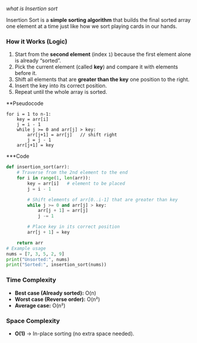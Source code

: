 *what is Insertion sort*

Insertion Sort is a **simple sorting algorithm** that builds the final sorted array one element at a time just like how we sort playing cards in our hands.

### How it Works (Logic)

1. Start from the **second element** (index `1`) because the first element alone is already “sorted”.
2. Pick the current element (called **key**) and compare it with elements before it.
3. Shift all elements that are **greater than the key** one position to the right.
4. Insert the key into its correct position.
5. Repeat until the whole array is sorted.

**Pseudocode
```
for i = 1 to n-1:
    key = arr[i]
    j = i - 1
    while j >= 0 and arr[j] > key:
        arr[j+1] = arr[j]   // shift right
        j = j - 1
    arr[j+1] = key
```

***Code 
``` python
def insertion_sort(arr):
    # Traverse from the 2nd element to the end
    for i in range(1, len(arr)):
        key = arr[i]   # element to be placed
        j = i - 1

        # Shift elements of arr[0..i-1] that are greater than key
        while j >= 0 and arr[j] > key:
            arr[j + 1] = arr[j]
            j -= 1

        # Place key in its correct position
        arr[j + 1] = key

    return arr
# Example usage
nums = [7, 3, 5, 2, 9]
print("Unsorted:", nums)
print("Sorted:", insertion_sort(nums))

```

###  Time Complexity

- **Best case (Already sorted):** O(n)
- **Worst case (Reverse order):** O(n²)
- **Average case:** O(n²)
###  Space Complexity

- **O(1)** → In-place sorting (no extra space needed).